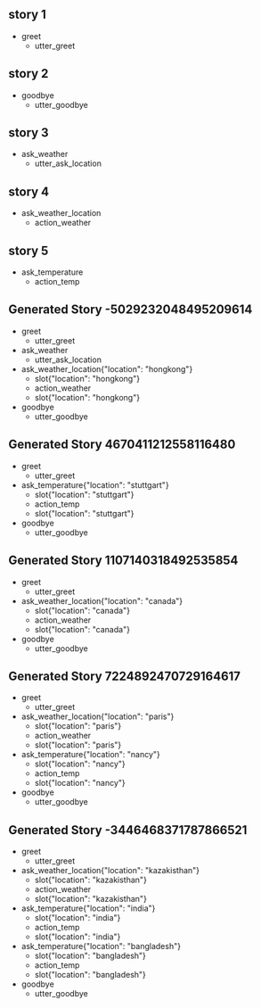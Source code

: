 ## story 1
* greet
	- utter_greet

## story 2
* goodbye
	- utter_goodbye

## story 3
* ask_weather
	- utter_ask_location

## story 4
* ask_weather_location
	- action_weather

## story 5
* ask_temperature
	- action_temp


## Generated Story -5029232048495209614
* greet
    - utter_greet
* ask_weather
    - utter_ask_location
* ask_weather_location{"location": "hongkong"}
    - slot{"location": "hongkong"}
    - action_weather
    - slot{"location": "hongkong"}
* goodbye
    - utter_goodbye

## Generated Story 4670411212558116480
* greet
    - utter_greet
* ask_temperature{"location": "stuttgart"}
    - slot{"location": "stuttgart"}
    - action_temp
    - slot{"location": "stuttgart"}
* goodbye
    - utter_goodbye

## Generated Story 1107140318492535854
* greet
    - utter_greet
* ask_weather_location{"location": "canada"}
    - slot{"location": "canada"}
    - action_weather
    - slot{"location": "canada"}
* goodbye
    - utter_goodbye

## Generated Story 7224892470729164617
* greet
    - utter_greet
* ask_weather_location{"location": "paris"}
    - slot{"location": "paris"}
    - action_weather
    - slot{"location": "paris"}
* ask_temperature{"location": "nancy"}
    - slot{"location": "nancy"}
    - action_temp
    - slot{"location": "nancy"}
* goodbye
    - utter_goodbye

## Generated Story -3446468371787866521
* greet
    - utter_greet
* ask_weather_location{"location": "kazakisthan"}
    - slot{"location": "kazakisthan"}
    - action_weather
    - slot{"location": "kazakisthan"}
* ask_temperature{"location": "india"}
    - slot{"location": "india"}
    - action_temp
    - slot{"location": "india"}
* ask_temperature{"location": "bangladesh"}
    - slot{"location": "bangladesh"}
    - action_temp
    - slot{"location": "bangladesh"}
* goodbye
    - utter_goodbye

